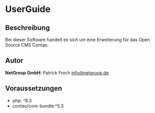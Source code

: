 # UserGuide


## Beschreibung

Bei dieser Software handelt es sich um eine Erweiterung für das Open Source CMS Contao.


## Autor

__NetGroup GmbH:__ Patrick Froch <info@netgroup.de>


## Voraussetzungen

- php: ^8.3
- contao/core-bundle:^5.3



